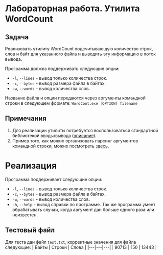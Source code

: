 # Лабораторная работа. Утилита WordCount

## Задача
Реализовать утилиту WordCount подсчитывающую количество
строк, слов и байт для указанного файла и выводить эту информацию в поток вывода.

Программа должна поддерживать следующие опции:
* `-l`, `--lines` - вывод только количества строк.
* `-c`, `--bytes` - вывод размера файла в байтах.
* `-w`, `--words` - вывод количества слов.

Название файла и опции передаются через аргументы командной строки в следующем формате:
`WordCont.exe [OPTION] filename`

## Примечания
1. Для реализации утилиты потребуется воспользоваться
стандартной библиотекой вводы\вывода ([описание](https://en.cppreference.com/w/c/io)).
2. Пример того, как можно организовать парсинг
аргументов командной строки, можно посмотреть [здесь](http://www.cplusplus.com/articles/DEN36Up4/).

# Реализация
Программа поддерживает следующие опции:
* `-l`, `--lines` - вывод только количества строк.
* `-c`, `--bytes` - вывод размера файла в байтах.
* `-w`, `--words` - вывод количества слов.
* `-h`, `--help` - вывод справки по программе.
Так же программа умеет обрабатывать случаи, когда аргумент дан больше одного раза или неизвестен.

## Тестовый файл
Для теста дан файл `test.txt`, корректные значения для файла следующие:
| Байты | Строки | Слова | 
|---|---|---|
| 90713 | 150 | 13443 |